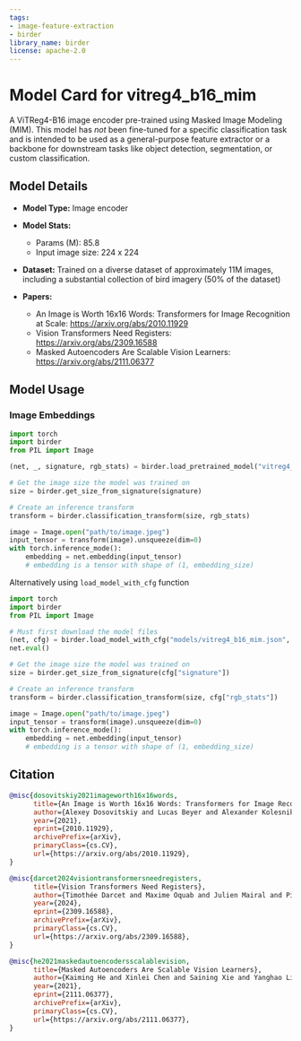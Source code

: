 ```yaml
---
tags:
- image-feature-extraction
- birder
library_name: birder
license: apache-2.0
---
```


# Model Card for vitreg4_b16_mim

A ViTReg4-B16 image encoder pre-trained using Masked Image Modeling (MIM). This model has *not* been fine-tuned for a specific classification task and is intended to be used as a general-purpose feature extractor or a backbone for downstream tasks like object detection, segmentation, or custom classification.

## Model Details

- **Model Type:** Image encoder
- **Model Stats:**
    - Params (M): 85.8
    - Input image size: 224 x 224
- **Dataset:** Trained on a diverse dataset of approximately 11M images, including a substantial collection of bird imagery (50% of the dataset)

- **Papers:**
    - An Image is Worth 16x16 Words: Transformers for Image Recognition at Scale: <https://arxiv.org/abs/2010.11929>
    - Vision Transformers Need Registers: <https://arxiv.org/abs/2309.16588>
    - Masked Autoencoders Are Scalable Vision Learners: <https://arxiv.org/abs/2111.06377>

## Model Usage

### Image Embeddings

```python
import torch
import birder
from PIL import Image

(net, _, signature, rgb_stats) = birder.load_pretrained_model("vitreg4_b16_mim_200", inference=True)

# Get the image size the model was trained on
size = birder.get_size_from_signature(signature)

# Create an inference transform
transform = birder.classification_transform(size, rgb_stats)

image = Image.open("path/to/image.jpeg")
input_tensor = transform(image).unsqueeze(dim=0)
with torch.inference_mode():
    embedding = net.embedding(input_tensor)
    # embedding is a tensor with shape of (1, embedding_size)
```

Alternatively using `load_model_with_cfg` function

```python
import torch
import birder
from PIL import Image

# Must first download the model files
(net, cfg) = birder.load_model_with_cfg("models/vitreg4_b16_mim.json", "models/vitreg4_b16_mim_200.pt")
net.eval()

# Get the image size the model was trained on
size = birder.get_size_from_signature(cfg["signature"])

# Create an inference transform
transform = birder.classification_transform(size, cfg["rgb_stats"])

image = Image.open("path/to/image.jpeg")
input_tensor = transform(image).unsqueeze(dim=0)
with torch.inference_mode():
    embedding = net.embedding(input_tensor)
    # embedding is a tensor with shape of (1, embedding_size)
```

## Citation

```bibtex
@misc{dosovitskiy2021imageworth16x16words,
      title={An Image is Worth 16x16 Words: Transformers for Image Recognition at Scale}, 
      author={Alexey Dosovitskiy and Lucas Beyer and Alexander Kolesnikov and Dirk Weissenborn and Xiaohua Zhai and Thomas Unterthiner and Mostafa Dehghani and Matthias Minderer and Georg Heigold and Sylvain Gelly and Jakob Uszkoreit and Neil Houlsby},
      year={2021},
      eprint={2010.11929},
      archivePrefix={arXiv},
      primaryClass={cs.CV},
      url={https://arxiv.org/abs/2010.11929}, 
}

@misc{darcet2024visiontransformersneedregisters,
      title={Vision Transformers Need Registers}, 
      author={Timothée Darcet and Maxime Oquab and Julien Mairal and Piotr Bojanowski},
      year={2024},
      eprint={2309.16588},
      archivePrefix={arXiv},
      primaryClass={cs.CV},
      url={https://arxiv.org/abs/2309.16588}, 
}

@misc{he2021maskedautoencodersscalablevision,
      title={Masked Autoencoders Are Scalable Vision Learners}, 
      author={Kaiming He and Xinlei Chen and Saining Xie and Yanghao Li and Piotr Dollár and Ross Girshick},
      year={2021},
      eprint={2111.06377},
      archivePrefix={arXiv},
      primaryClass={cs.CV},
      url={https://arxiv.org/abs/2111.06377}, 
}
```
